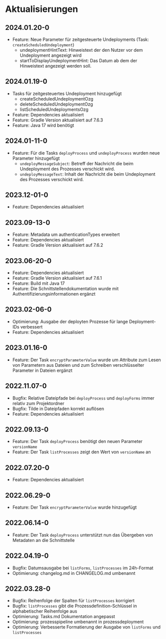 # Aktualisierungen

## 2024.01.20-0
- Feature: Neue Parameter für zeitgesteuerte Undeployments (Task: `createScheduledUndeployment`)
  - undeploymentHintText: Hinweistext der den Nutzer vor dem Undeployment angezeigt wird
  - startToDisplayUndeploymentHint: Das Datum ab dem der Hinweistext angezeigt werden soll.

## 2024.01.19-0
- Tasks für zeitgesteuertes Undeployment hinzugefügt
  - createScheduledUndeploymentOzg
  - deleteScheduledUndeploymentOzg
  - listScheduledUndeploymentsOzg
- Feature: Dependencies aktualisiert
- Feature: Gradle Version aktualisiert auf 7.6.3
- Feature: Java 17 wird benötigt

## 2024.01-11-0
- Feature: Für die Tasks `deployProcess` und `undeployProcess` wurden neue Parameter hinzugefügt
  - `undeployMessageSubject`: Betreff der Nachricht die beim Undeployment des Prozesses verschickt wird.
  - `undeployMessageText`: Inhalt der Nachricht die beim Undeployment des Prozesses verschickt wird.

## 2023.12-01-0
- Feature: Dependencies aktualisiert

## 2023.09-13-0
- Feature: Metadata um authenticationTypes erweitert
- Feature: Dependencies aktualisiert
- Feature: Gradle Version aktualisiert auf 7.6.2

## 2023.06-20-0
- Feature: Dependencies aktualisiert
- Feature: Gradle Version aktualisiert auf 7.6.1
- Feature: Build mit Java 17
- Feature: Die Schnittstellendokumentation wurde mit Authentifizierungsinformationen ergänzt

## 2023.02-06-0
- Optimierung: Ausgabe der deployten Prozesse für lange Deployment-IDs verbessert
- Feature: Dependencies aktualisiert

## 2023.01.16-0
- Feature: Der Task `encryptParameterValue` wurde um Attribute zum Lesen von Parametern aus Dateien
  und zum Schreiben verschlüsselter Parameter in Dateien ergänzt

## 2022.11.07-0
- Bugfix: Relative Dateipfade bei `deployProcess` und `deployForms` immer relativ zum Projektordner
- Bugfix: Tilde in Dateipfaden korrekt auflösen
- Feature: Dependencies aktualisiert

## 2022.09.13-0
- Feature: Der Task `deployProcess` benötigt den neuen Parameter `versionName`
- Feature: Der Task `listProcesses` zeigt den Wert von `versionName` an

## 2022.07.20-0
- Feature: Dependencies aktualisiert 

## 2022.06.29-0
- Feature: Der Task `encryptParameterValue` wurde hinzugefügt

## 2022.06.14-0
- Feature: Der Task `deployProcess` unterstützt nun das Übergeben von Metadaten an die Schnittstelle

## 2022.04.19-0
- Bugfix: Datumsausgabe bei `listForms`, `listProcesses` im 24h-Format
- Optimierung: changelog.md in CHANGELOG.md umbenannt

## 2022.03.28-0
- Bugfix: Reihenfolge der Spalten für `listProcesses` korrigiert
- Bugfix: `listProcesses` gibt die Prozessdefinition-Schlüssel in alphabetischer Reihenfolge aus
- Optimierung: Tasks.md Dokumentation angepasst
- Optimierung: prozesspipeline umbenannt in prozessdeployment
- Optimierung: Verbesserte Formatierung der Ausgabe von `listForms` und `listProcesses`

